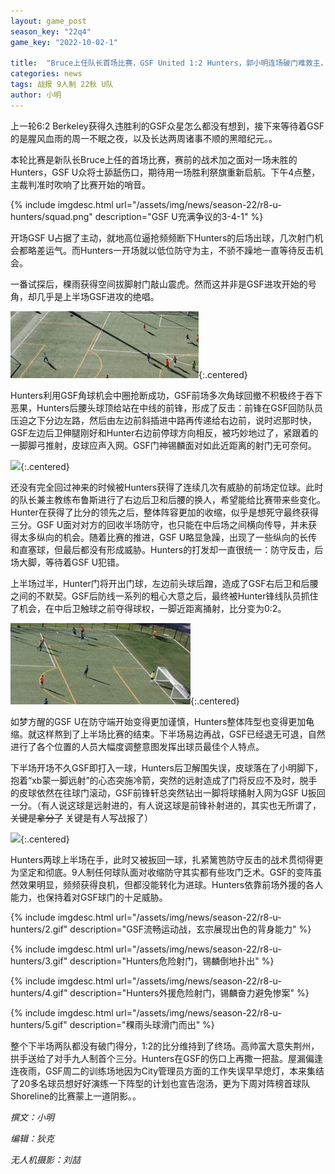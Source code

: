 ```yaml
---
layout: game_post
season_key: "22q4"
game_key: "2022-10-02-1"

title:  "Bruce上任队长首场比赛，GSF United 1:2 Hunters，郭小明连场破门难救主，高帅富败走麦城失三分"
categories: news
tags: 战报 9人制 22秋 U队
author: 小明
---
```


上一轮6:2 Berkeley获得久违胜利的GSF众星怎么都没有想到，接下来等待着GSF的是腥风血雨的周一不眠之夜，以及长达两周诸事不顺的黑暗纪元。。

本轮比赛是新队长Bruce上任的首场比赛，赛前的战术加之面对一场未胜的Hunters，GSF U众将士舔舐伤口，期待用一场胜利祭旗重新启航。下午4点整，主裁判准时吹响了比赛开始的哨音。

{% include imgdesc.html url="/assets/img/news/season-22/r8-u-hunters/squad.png" description="GSF U充满争议的3-4-1" %}

开场GSF U占据了主动，就地高位逼抢频频断下Hunters的后场出球，几次射门机会都略差运气。而Hunters一开场就以低位防守为主，不骄不躁地一直等待反击机会。

一番试探后，稞雨获得空间拔脚射门敲山震虎。然而这并非是GSF进攻开始的号角，却几乎是上半场GSF进攻的绝唱。

![](/assets/img/news/season-22/r8-u-hunters/1.gif){:.centered}

Hunters利用GSF角球机会中圈抢断成功，GSF前场多次角球回撤不积极终于吞下恶果，Hunters后腰头球顶给站在中线的前锋，形成了反击：前锋在GSF回防队员压迫之下分边左路，然后由左边前斜插进中路再传递给右边前，说时迟那时快，GSF左边后卫伸腿刚好和Hunter右边前停球方向相反，被巧妙地过了，紧跟着的一脚脚弓推射，皮球应声入网。GSF门神锡麟面对如此近距离的射门无可奈何。

![](/assets/img/news/season-22/r8-u-hunters/0-1.gif){:.centered}

还没有完全回过神来的时候被Hunters获得了连续几次有威胁的前场定位球。此时的队长兼主教练布鲁斯进行了右边后卫和后腰的换人，希望能给比赛带来些变化。Hunter在获得了比分的领先之后，整体阵容更加的收缩，似乎是想死守最终获得三分。GSF U面对对方的回收半场防守，也只能在中后场之间横向传导，并未获得太多纵向的机会。随着比赛的推进，GSF U略显急躁，出现了一些纵向的长传和直塞球，但最后都没有形成威胁。Hunters的打发却一直很统一：防守反击，后场大脚，等待着GSF U犯错。

上半场过半，Hunter门将开出门球，左边前头球后蹭，造成了GSF右后卫和后腰之间的不默契。GSF后防线一系列的粗心大意之后，最终被Hunter锋线队员抓住了机会，在中后卫触球之前夺得球权，一脚近距离捅射，比分变为0:2。

![](/assets/img/news/season-22/r8-u-hunters/0-2.gif){:.centered}

如梦方醒的GSF U在防守端开始变得更加谨慎，Hunters整体阵型也变得更加龟缩。就这样熬到了上半场比赛的结束。下半场易边再战，GSF已经退无可退，自然进行了各个位置的人员大幅度调整意图发挥出球员最佳个人特点。

下半场开场不久GSF即打入一球，Hunters后卫解围失误，皮球落在了小明脚下，抱着“xb蒙一脚远射”的心态突施冷箭，突然的远射造成了门将反应不及时，脱手的皮球依然在往球门滚动，GSF前锋轩总突然钻出一脚将球捅射入网为GSF U扳回一分。（有人说这球是远射进的，有人说这球是前锋补射进的，其实也无所谓了，~~关键是拿分了~~ 关键是有人写战报了）

![](/assets/img/news/season-22/r8-u-hunters/1-2.gif){:.centered}

Hunters两球上半场在手，此时又被扳回一球，扎紧篱笆防守反击的战术贯彻得更为坚定和彻底。9人制任何球队面对收缩防守其实都有些攻门乏术。GSF的变阵虽然效果明显，频频获得良机，但都没能转化为进球。Hunters依靠前场外援的各人能力，也保持着对GSF球门的十足威胁。

{% include imgdesc.html url="/assets/img/news/season-22/r8-u-hunters/2.gif" description="GSF流畅运动战，玄宗展现出色的背身能力" %}

{% include imgdesc.html url="/assets/img/news/season-22/r8-u-hunters/3.gif" description="Hunters危险射门，锡麟倒地扑出" %}

{% include imgdesc.html url="/assets/img/news/season-22/r8-u-hunters/4.gif" description="Hunters外援危险射门，锡麟奋力避免惨案" %}

{% include imgdesc.html url="/assets/img/news/season-22/r8-u-hunters/5.gif" description="稞雨头球滑门而出" %}

整个下半场两队都没有破门得分，1:2的比分维持到了终场。高帅富大意失荆州，拱手送给了对手九人制首个三分。Hunters在GSF的伤口上再撒一把盐。屋漏偏逢连夜雨，GSF周二的训练场地因为City管理员方面的工作失误早早熄灯，本来集结了20多名球员想好好演练一下阵型的计划也宣告泡汤，更为下周对阵榜首球队Shoreline的比赛蒙上一道阴影。。


*撰文：小明*

*编辑：狄克*

*无人机摄影：刘喆*

